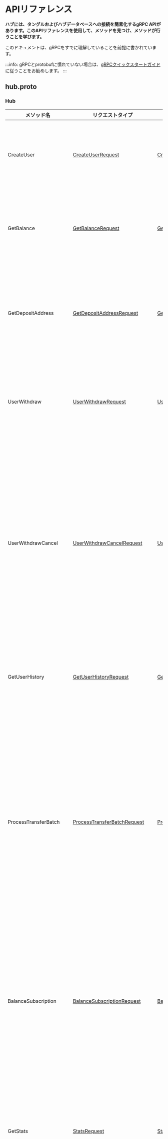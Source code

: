 # APIリファレンス
<!-- # API reference -->

**ハブには、タングルおよびハブデータベースへの接続を簡素化するgRPC APIがあります。このAPIリファレンスを使用して、メソッドを見つけ、メソッドが行うことを学びます。**
<!-- **Hub has a gRPC API that simplifies connections to the Tangle and the Hub database. Use this API reference to find methods and learn what they do.** -->

このドキュメントは、gRPCをすでに理解していることを前提に書かれています。
<!-- This documentation is written assuming you already have an understanding of gRPC. -->

:::info:
gRPCとprotobufに慣れていない場合は、[gRPCクイックスタートガイド](https://grpc.io/docs/quickstart/)に従うことをお勧めします。
:::
<!-- :::info: -->
<!-- If you’re not familiar with gRPC and protobuf, we recommend following the [gRPC quickstart guide](https://grpc.io/docs/quickstart/). -->
<!-- ::: -->

<a name="hub.proto"></a>

## hub.proto

<a name="hub.rpc.Hub"></a>

### Hub

| **メソッド名** | **リクエストタイプ** | **レスポンスタイプ** | **説明** |
| ---------- | ---------------- | ---------------- | ---- |
| CreateUser | [CreateUserRequest](#hub.rpc.CreateUserRequest) | [CreateUserReply](#hub.rpc.CreateUserRequest) | ハブに新しいユーザーを作成します。 |
| GetBalance | [GetBalanceRequest](#hub.rpc.GetBalanceRequest) | [GetBalanceReply](#hub.rpc.GetBalanceRequest) | ユーザーの利用可能残高を取得します。 |
| GetDepositAddress | [GetDepositAddressRequest](#hub.rpc.GetDepositAddressRequest) | [GetDepositAddressReply](#hub.rpc.GetDepositAddressRequest) | ユーザーの新しい預け入れアドレスを作成します。 |
| UserWithdraw | [UserWithdrawRequest](#hub.rpc.UserWithdrawRequest) | [UserWithdrawReply](#hub.rpc.UserWithdrawRequest) | ユーザーに取り出しリクエストを送信します。 |
| UserWithdrawCancel | [UserWithdrawCancelRequest](#hub.rpc.UserWithdrawCancelRequest) | [UserWithdrawCancelReply](#hub.rpc.UserWithdrawCancelRequest) | ユーザーの取り出しリクエストの取り消しを送信します。スウィープに含まれていない場合にのみ可能です。 |
| GetUserHistory | [GetUserHistoryRequest](#hub.rpc.GetUserHistoryRequest) | [GetUserHistoryReply](#hub.rpc.GetUserHistoryRequest) | ユーザーの残高履歴を取得します。 |
| ProcessTransferBatch | [ProcessTransferBatchRequest](#hub.rpc.ProcessTransferBatchRequest) | [ProcessTransferBatchReply](#hub.rpc.ProcessTransferBatchRequest) | 取引所からの買い/売りのバッチを処理します。このバッチの合計金額は0でなければならないことに注意してください。 |
| BalanceSubscription | [BalanceSubscriptionRequest](#hub.rpc.BalanceSubscriptionRequest) | [BalanceEvent](#hub.rpc.BalanceSubscriptionRequest) | 指定されたタイムスタンプ以降のすべての残高変更のストリームを監視します。 |
| GetStats | [StatsRequest](#hub.rpc.StatsRequest) | [StatsReply](#hub.rpc.StatsRequest) | ハブが現在管理しているすべてのユーザーの合計残高を取得します。 |
| SweepSubscription | [SweepSubscriptionRequest](#hub.rpc.SweepSubscriptionRequest) | [SweepEvent](#SweepEvent) | 指定されたタイムスタンプ以降のすべてのスウィープのストリームを監視します。 |
| GetAddressInfo | [GetAddressInfoRequest](#hub.rpc.GetAddressInfoRequest) | [GetAddressInfoReply](#hub.rpc.GetAddressInfoRequest) | 預け入れアドレスを所有しているユーザーのIDを取得します。 |
| SweepInfo | [SweepInfoRequest](#hub.rpc.SweepInfoRequest) | [SweepEvent](#SweepEvent) | 特定の取り出しまたはバンドルハッシュのスウィープに関する情報を取得します。 |
| SignBundle | [SignBundleRequest](#hub.rpc.SignBundleRequest) | [SignBundleReply](#hub.rpc.SignBundleRequest) | バンドルハッシュの署名を取得します。 |
| SweepDetail | [SweepDetailRequest](#hub.rpc.SweepDetailRequest) | [SweepDetailReply](#hub.rpc.SweepDetailRequest) | スウィープに関する詳細情報を取得します。 |
| WasWithdrawalCancelled | [WasWithdrawalCancelledRequest](#hub.rpc.WasWithdrawalCancelledRequest) | [WasWithdrawalCancelledReply](#hub.rpc.WasWithdrawalCancelledReply) | 取り出しがキャンセルされたかどうかを調べます。 |

<a name="messages.proto"></a>

## messages.proto

<a name="hub.rpc.BalanceSubscriptionRequest"></a>

### BalanceSubscriptionRequest

| **フィールド** | **タイプ** | **ルール** | **説明** |
| -------------- | ---------- | ---------- | -------- |
| newerThan | [uint64](#uint64) | singular | Unixエポックからミリ秒単位でのイベントを開始した時からの、残高の変更に対して`BalanceEvent`オブジェクトを返します。 |

<a name="hub.rpc.BalanceEvent"></a>

### BalanceEvent

| **フィールド** | **タイプ** | **ルール** | **説明** |
| -------------- | ---------- | ---------- | -------- |
| userAccountEvent | [UserAccountBalanceEvent](#hub.rpc.UserAccountBalanceEvent) | singular | ユーザーのアカウントの残高の変更に関する詳細を含むイベントオブジェクト |
| userAddressEvent | [UserAddressBalanceEvent](#hub.rpc.UserAddressBalanceEvent) | singular | ユーザーの預け入れアドレスの残高の変更に関する詳細を含むイベントオブジェクト |
| hubAddressEvent  | [HubAddressBalanceEvent](#hub.rpc.HubAddressBalanceEvent)   | singular | ハブ所有者のアドレスのいずれかの残高の変更に関する詳細を含むイベントオブジェクト |

<a name="hub.rpc.CreateUserRequest"></a>

### CreateUserRequest

| **フィールド** | **タイプ** | **ルール** | **説明** |
| -------------- | ---------- | ---------- | -------- |
| userId | [string](#string) | singular | 新しいユーザーの一意のID |

<a name="hub.rpc.CreateUserReply"></a>

### CreateUserReply

現在使用されていません。
<!-- Currently not used. -->

<a name="hub.rpc.GetAddressInfoRequest"></a>

### GetAddressInfoRequest

| **フィールド** | **タイプ** | **ルール** | **説明** |
| -------------- | ---------- | ---------- | -------- |
| address | [string](#string) | singular | 所有者を検索するための預け入れアドレス |

<a name="hub.rpc.GetAddressInfoReply"></a>

### GetAddressInfoReply

| **フィールド** | **タイプ** | **ルール** | **説明** |
| -------------- | ---------- | ---------- | -------- |
| userId | [string](#string) | singular | 預け入れアドレスを所有するユーザーのID |

<a name="hub.rpc.GetBalanceRequest"></a>

### GetBalanceRequest

| **フィールド** | **タイプ** | **ルール** | **説明** |
| -------------- | ---------- | ---------- | -------- |
| userId | [string](#string) | singular | 残高を表示するユーザーのID |

<a name="hub.rpc.GetBalanceReply"></a>

### GetBalanceReply

| **フィールド** | **タイプ** | **ルール** | **説明** |
| -------------- | ---------- | ---------- | -------- |
| available | [int64](#int64) | singular | 現在の取り出しとトレードに利用できるユーザーの合計残高 |

<a name="hub.rpc.GetDepositAddressRequest"></a>

### GetDepositAddressRequest

| **フィールド** | **タイプ** | **ルール** | **説明** |
| -------------- | ---------- | ---------- | -------- |
| userId | [string](#string) | singular | 新しい預け入れアドレスを作成するユーザーのID |
| includeChecksum | [bool](#bool) | singular | アドレスに最後に9トライテットチェックサムを含めるかどうか |

<a name="hub.rpc.GetDepositAddressReply"></a>

### GetDepositAddressReply

| **フィールド** | **タイプ** | **ルール** | **説明** |
| -------------- | ---------- | ---------- | -------- |
| address | [string](#string) | singular | 新しい預け入れアドレス |

<a name="hub.rpc.GetUserHistoryRequest"></a>

### GetUserHistoryRequest

| **フィールド** | **タイプ** | **ルール** | **説明** |
| -------------- | ---------- | ---------- | -------- |
| userId | [string](#string) | singular | ユーザーID |
| newerThan | [uint64](#uint64) | singular | UNIXエポック後にミリ秒単位で発生した`UserAccountBalanceEvent`オブジェクトの一覧を取得します。 |

<a name="hub.rpc.GetUserHistoryReply"></a>

### GetUserHistoryReply

| **フィールド** | **タイプ** | **ルール** | **説明** |
| -------------- | ---------- | ---------- | -------- |
| events | [UserAccountBalanceEvent](#hub.rpc.UserAccountBalanceEvent) objects | repeated | 特定のユーザーのすべての残高イベントオブジェクトの一覧 |

<a name="hub.rpc.HubAddressBalanceEvent"></a>

### HubAddressBalanceEvent

| **フィールド** | **タイプ** | **ルール** | **説明** |
| -------------- | ---------- | ---------- | -------- |
| hubAddress | [string](#string) | singular | ハブ所有者のアドレス |
| amount | [int64](#int64) | singular | 残高に変更した量 |
| reason | [HubAddressBalanceReason](#hub.rpc.HubAddressBalanceReason) | singular | バランスが変わった理由 |
| sweepBundleHash | [string](#string) | singular | 更新された残高になったスウィープのバンドルハッシュ |
| timestamp | [uint64](#uint64) | singular | イベントが発生したミリ秒単位のUnixエポック |

<a name="hub.rpc.ProcessTransferBatchReply"></a>

### HubAddressBalanceReason

| **名前** | **番号** | **説明** |
| :------- | :------- | :------- |
| HUB_UNKNOWN | 0 |              |
| INBOUND     | 1 | スウィープインバウンド（残余アドレスとして使用） |
| OUTBOUND    | 2 | スウィープアウトバウンド（入力として使用） |

### ProcessTransferBatchReply

<a name="hub.rpc.ProcessTransferBatchRequest"></a>

### ProcessTransferBatchRequest

| **フィールド** | **タイプ** | **ルール** | **説明** |
| -------------- | ---------- | ---------- | -------- |
| transfers | [ProcessTransferBatchRequest.Transfer](#hub.rpc.ProcessTransferBatchRequest.Transfer) objects | repeated | 転送中に使用するユーザーのアカウントを指定する転送オブジェクト |

<a name="hub.rpc.ProcessTransferBatchRequest.Transfer"></a>

### ProcessTransferBatchRequest.Transfer

| **フィールド** | **タイプ** | **ルール** | **説明** |
| -------------- | ---------- | ---------- | -------- |
| userId | [string](#string) | singular | 転送中に残高を使用するユーザーのID |
| amount | [int64](#int64)   | singular | 転送用のトークンの量 |

<a name="hub.rpc.SignBundleRequest"></a>

### SignBundleRequest

| **フィールド** | **タイプ** | **ルール** | **説明** |
| -------------- | ---------- | ---------- | -------- |
| address          | [string](#string) | singular | 取り出しをするハブユーザーのアドレス（チェックサムなし） |
| bundleHash       | [string](#string) | singular | 署名が必要なバンドルハッシュ |
| authentication   | [string](#string) | singular | 認証トークン（使用する場合） |
| validateChecksum | [bool](#bool)     | singular | アドレスを検証するかどうか |

<a name="hub.rpc.SignBundleReply"></a>

### SignBundleReply

| **フィールド** | **タイプ** | **ルール** | **説明** |
| -------------- | ---------- | ---------- | -------- |
| signature | [string](#string) | singular | バンドルの署名 |

<a name="hub.rpc.StatsRequest"></a>

### StatsRequest

<a name="hub.rpc.SweepDetailRequest"></a>

<a name="hub.rpc.StatsReply"></a>

### StatsReply

| **フィールド** | **タイプ** | **ルール** | **説明** |
| -------------- | ---------- | ---------- | -------- |
| totalBalance | [uint64](#uint64) | singular | ハブが現在管理しているすべてのユーザーアカウントの合計残高 |

### SweepDetailRequest

| **フィールド** | **タイプ** | **ルール** | **説明** |
| -------------- | ---------- | ---------- | -------- |
| bundleHash | [string](#string) | singular | 詳細が必要なスウィープのバンドルハッシュ |

<a name="hub.rpc.SweepDetailReply"></a>

### SweepDetailReply

| **フィールド** | **タイプ** | **ルール** | **説明** |
| -------------- | ---------- | ---------- | -------- |
| confirmed | [bool](#bool) | singular | スウィープの確定ステータス |
| trytes | [string](#string) | repeated | スウィープのトランザクショントライト |
| tailHash | [string](#string) | repeated | スウィープの末尾トランザクションハッシュ（再添付されたスウィープごとに、新しい末尾トランザクションハッシュが生成されます。） |

<a name="hub.rpc.SweepEvent"></a>

### SweepEvent

| **フィールド** | **タイプ** | **ルール** | **説明** |
| -------------- | ---------- | ---------- | -------- |
| bundleHash | [string](#string) | singular | スウィープのバンドルハッシュ |
| timestamp | [uint64](#uint64) | singular | スウィープが作成されたときのミリ秒単位のUnixエポック |
| withdrawalUUID | [string](#string) | repeated | スウィープに含まれているすべてのユーザーの取り出しリクエストのUUID |

<a name="hub.rpc.SweepInfoRequest"></a>

### SweepInfoRequest

| **フィールド** | **タイプ** | **ルール** | **説明** |
| -------------- | ---------- | ---------- | -------- |
| withdrawalUUID | [string](#string) | singular | スウィープへの包含を確認する取り出しUUID |
| bundleHash | [string](#string) | singular | 確認するスウィープのバンドルハッシュ |

<a name="hub.rpc.SweepSubscriptionRequest"></a>

### SweepSubscriptionRequest

| **フィールド** | **タイプ** | **ルール** | **説明** |
| -------------- | ---------- | ---------- | -------- |
| newerThan | [uint64](#uint64) | singular | このUnixエポックよりも新しいスウィープをミリ秒単位で監視します。 |

<a name="hub.rpc.UserAccountBalanceEvent"></a>

### UserAccountBalanceEvent

| **フィールド** | **タイプ** | **ルール** | **説明** |
| -------------- | ---------- | ---------- | -------- |
| userId | [string](#string) | singular | アカウントの残高が変更されたユーザーのID |
| timestamp | [uint64](#uint64) | singular | 残高の変化が発生したエポックからのミリ秒単位の経過時間 |
| type | [UserAccountBalanceEventType](#hub.rpc.UserAccountBalanceEventType) | singular | アカウント残高の変更を引き起こしたイベントのタイプ |
| amount | [int64](#int64) | singular | 残高に変更した量 |
| sweepBundleHash or withdrawalUUID | [string](#string) | singular | `DEPOSIT`イベントのバンドルハッシュか`WITHDRAWAL`の取り出しUUIDか`WITHDRAWAL_CANCELED`のいずれかが含まれます。 |

<a name="hub.rpc.UserAccountBalanceEventType"></a>

### UserAccountBalanceEventType

| **名前** | **番号** | **説明** |
| :------- | :------- | :------- |
| UAB_UNKNOWN         | 0 | 未使用 |
| DEPOSIT             | 1 | ユーザーアカウントへの預け入れ（正の量） |
| BUY                 | 2 | ユーザーが転送バッチの一部として購入したトークン（正の量） |
| WITHDRAWAL          | 3 | ユーザーの取り出しリクエスト（負の量） |
| WITHDRAWAL_CANCELED | 4 | キャンセルされたユーザーの取り出しリクエスト（正の量） |
| SELL                | 5 | ユーザーが転送バッチの一部として売却したトークン（負の量） |

<a name="hub.rpc.UserAddressBalanceEvent"></a>

### UserAddressBalanceEvent

| **フィールド** | **タイプ** | **ルール** | **説明** |
| -------------- | ---------- | ---------- | -------- |
| userId | [string](#string) | singular | アカウントの残高が変更されたユーザーのID |
| userAddress | [string](#string) | singular | 残高が変更されたアドレス |
| amount | [int64](#int64) | singular | 残高に変更した量 |
| reason | [UserAddressBalanceReason](#hub.rpc.UserAddressBalanceReason) | singular | アドレスの残高が変更された理由 |
| tail transaction hash or bundle hash | [string](#string) | singular | `DEPOSIT`理由の末尾トランザクションハッシュまたは`SWEEP`理由のバンドルハッシュのいずれかが含まれます。 |
| timestamp | [uint64](#uint64) | singular | 残高の変化が発生したエポックからのミリ秒単位の経過時間 |

<a name="hub.rpc.UserAddressBalanceReason"></a>

### UserAddressBalanceReason

| **名前** | **番号** | **説明** |
| :------- | :------- | :------- |
| UADD_UNKNOWN | 0 | 不明 |
| UA_DEPOSIT   | 1 | 新規ユーザーの預け入れ |
| UA_SWEEP     | 2 | 新しいスウィープ |

<a name="hub.rpc.UserWithdrawCancelRequest"></a>

### UserWithdrawCancelRequest

| **フィールド** | **タイプ** | **ルール** | **説明** |
| -------------- | ---------- | ---------- | -------- |
| withdrawalUUID | [string](#string) | singular | キャンセルする取り出しUUID |

<a name="hub.rpc.UserWithdrawCancelReply"></a>

### UserWithdrawCancelReply

| **フィールド** | **タイプ** | **ルール** | **説明** |
| -------------- | ---------- | ---------- | -------- |
| success | [bool](#bool) | singular | 取り出しがキャンセルされたかどうか |

<a name="hub.rpc.UserWithdrawRequest"></a>

### UserWithdrawRequest

| **フィールド** | **タイプ** | **ルール** | **説明** |
| -------------- | ---------- | ---------- | -------- |
| userId | [string](#string) | singular | 取り出しをリクエストしたユーザーのID |
| payoutAddress | [string](#string) | singular | 取り出しが預け入れられるアドレス（チェックサムなし） |
| amount | [uint64](#uint64) | singular | リクエストされた取り出し量 |
| tag | [string](#string) | singular | 取り出しトランザクションに追加するタグ |
| validateChecksum | [bool](#bool) | singular | アドレスを検証するかどうか |

<a name="hub.rpc.UserWithdrawReply"></a>

### UserWithdrawReply

| **フィールド** | **タイプ** | **ルール** | **説明** |
| -------------- | ---------- | ---------- | -------- |
| withdrawalUUID | [string](#string) | singular | 取り出しのUUID |

<a name="hub.rpc.WasWithdrawalCancelledRequest"></a>

### WasWithdrawalCancelledRequest

| **フィールド** | **タイプ** | **ルール** | **説明** |
| -------------- | ---------- | ---------- | -------- |
| withdrawalUUID | [string](#string) | singular | 取り消しを確認するための取り出しUUID |

<a name="hub.rpc.WasWithdrawalCancelledReply"></a>

### WasWithdrawalCancelledReply

| **フィールド** | **タイプ** | **ルール** | **説明** |
| -------------- | ---------- | ---------- | -------- |
| wasCancelled | [bool](#bool) | singular | 引き出しがキャンセルされたかどうか |

<a name="hub.rpc.Error"></a>

<a name="hub.rpc.HubAddressBalanceReason"></a>

### Error

エラーはシリアル化され、ステータスの詳細フィールドに保存されます。
<!-- Errors are serialized and stored in the Status' detail field. -->

| **フィールド** | **タイプ** | **ルール** | **説明** |
| -------------- | ---------- | ---------- | -------- |
| code | [ErrorCode](#hub.rpc.ErrorCode) | singular | メソッドが失敗した理由を説明するエラーコード |

<a name="hub.rpc.ErrorCode"></a>

### ErrorCode

これらはすべて、ハブから返される可能性のあるエラーコードです。
<!-- These are all the error codes that can be returned by the Hub. -->

| **名前** | **番号** | **説明** |
| :------- | :------- | :------- |
| EC_UNKNOWN                      | 0 | 未使用 |
| USER_EXISTS                     | 1 | ユーザーIDは既に存在します。 |
| USER_DOES_NOT_EXIST             | 2 | ユーザーIDは存在しません。 |
| INSUFFICIENT_BALANCE            | 3 | この操作に対してユーザーの残高が不足しています。 |
| BATCH_INVALID                   | 4 | バッチが無効です（合計が0になっていないか、ユーザーIDが一意ではありません）。 |
| BATCH_INCONSISTENT              | 5 | バッチが矛盾しています（十分な残高がないままユーザーのアカウントから資金を削除しようとしています）。 |
| BATCH_AMOUNT_ZERO               | 6 | 取引に関連する金額が無効です（0より大きくまたは小さくなければなりません）。 |
| UNKNOWN_ADDRESS                 | 7 | アドレスがハブに認識されていません。 |
| WITHDRAWAL_CAN_NOT_BE_CANCELLED | 8 | 取り出しはすでにスウィープされたか取り消されました。 |
| INELIGIBLE_ADDRESS              | 9 | アドレスがリクエストされた操作に適格ではありません。 |
| INVALID_AUTHENTICATION          | 10 | 提供された認証トークンが無効です。 |
| CHECKSUM_INVALID                | 11 | 提供されたアドレスに無効なチェックサムが含まれています。 |
| SIGNING_FAILED                  | 12 | rpc signing_serverの呼び出しに失敗しました（GetSignatureForUUID）。 |
| GET_ADDRESS_FAILED              | 13 | rpc signing_serverの呼び出しに失敗しました（GetAddressForUUID）。 |
| GET_SECURITY_LEVEL_FAILED       | 14 | rpc signing_serverの呼び出しに失敗しました（GetSecurityLevel）。 |

## スカラー値タイプ
<!-- ## Scalar Value Types -->

| **.protoタイプ**               | **メモ** | **C++での型** | **Javaでの型** | **Pythonでの型** |
| :----------------------------- | :------- | :------------ | :------------- | :--------------- |
| <a name="double" /> double     |          | double | double | float |
| <a name="float" /> float       |          | float | float | float |
| <a name="int32" /> int32       | 可変長符号化を使用します。負の数をエンコードするのは非効率的です。- あなたのフィールドが負の値を持つ可能性が高い場合は、代わりにsint32を使用してください。 | int32 | int | int |
| <a name="int64" /> int64       | 可変長符号化を使用します。負の数をエンコードするのは非効率的です。- あなたのフィールドが負の値を持つ可能性が高い場合は、代わりにsint64を使用してください。 | int64 | long | int/long |
| <a name="uint32" /> uint32     | 可変長符号化を使用します。 | uint32 | int | int/long |
| <a name="uint64" /> uint64     | 可変長符号化を使用します。 | uint64 | long | int/long |
| <a name="sint32" /> sint32     | 可変長符号化を使用します。符号付きint値。これらは通常のint32よりも効率的に負の数をエンコードします。 | int32 | int | int |
| <a name="sint64" /> sint64     | 可変長符号化を使用します。符号付きint値。これらは通常のint64よりも効率的に負の数をエンコードします。 | int64 | long | int/long |
| <a name="fixed32" /> fixed32   | 常に4バイト。値がよく2<sup>28</sup>より大きくなる場合は、uint32より効率的です。 | uint32 | int | int |
| <a name="fixed64" /> fixed64   | 常に8バイト。値がよく2<sup>56</sup>より大きくなる場合は、uint64より効率的です。 | uint64 | long | int/long |
| <a name="sfixed32" /> sfixed32 | 常に4バイト。 | int32 | int | int |
| <a name="sfixed64" /> sfixed64 | 常に8バイト。 | int64 | long | int/long |
| <a name="bool" /> bool         |               | bool | boolean | boolean |
| <a name="string" /> string     | 文字列には常にUTF-8エンコードまたは7ビットASCIIテキストを含める必要があります。 | string | String | str/Unicode |
| <a name="bytes" /> bytes       | 任意のバイトシーケンスを含めることができます。 | string | ByteString | str |
